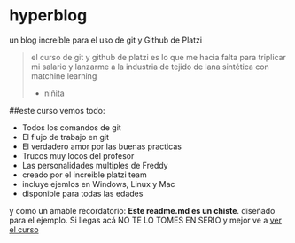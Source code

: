 # hyperblog
un blog increíble para el uso de git y Github de Platzi
>el curso de git y github de  platzi es lo que me hacìa falta para triplicar mi salario y lanzarme a la industria de tejido de lana sintética con matchine learning 
> - niñita 

##este curso vemos todo: 
* Todos los comandos de git 
* El flujo de trabajo en git 
* El verdadero amor por las buenas practicas 
* Trucos muy locos del profesor 
* Las personalidades multiples de Freddy
* creado por el increible platzi team 
* incluye ejemlos en Windows, Linux y Mac
* disponible para todas las edades 

y como un amable recordatorio: **Este readme.md es un chiste**. diseñado para el ejemplo. Si llegas acá NO TE LO TOMES EN SERIO y mejor ve a [ver el curso ](https://platzi.com/clases/git-github/http:// "ver el curso ")